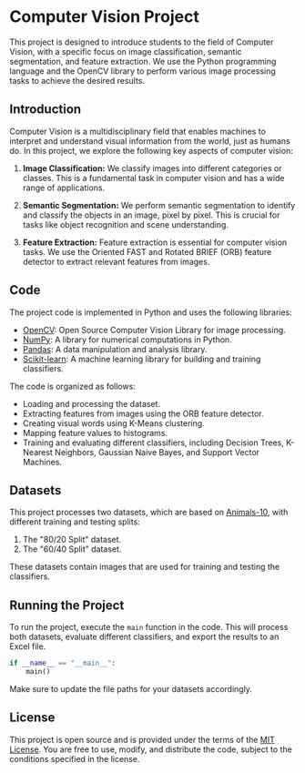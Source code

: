 # Computer Vision Project

This project is designed to introduce students to the field of Computer Vision, with a specific focus on image classification, semantic segmentation, and feature extraction. We use the Python programming language and the OpenCV library to perform various image processing tasks to achieve the desired results.

## Introduction

Computer Vision is a multidisciplinary field that enables machines to interpret and understand visual information from the world, just as humans do. In this project, we explore the following key aspects of computer vision:

1. **Image Classification:** We classify images into different categories or classes. This is a fundamental task in computer vision and has a wide range of applications.

2. **Semantic Segmentation:** We perform semantic segmentation to identify and classify the objects in an image, pixel by pixel. This is crucial for tasks like object recognition and scene understanding.

3. **Feature Extraction:** Feature extraction is essential for computer vision tasks. We use the Oriented FAST and Rotated BRIEF (ORB) feature detector to extract relevant features from images.

## Code

The project code is implemented in Python and uses the following libraries:

- [OpenCV](https://opencv.org/): Open Source Computer Vision Library for image processing.
- [NumPy](https://numpy.org/): A library for numerical computations in Python.
- [Pandas](https://pandas.pydata.org/): A data manipulation and analysis library.
- [Scikit-learn](https://scikit-learn.org/): A machine learning library for building and training classifiers.

The code is organized as follows:

- Loading and processing the dataset.
- Extracting features from images using the ORB feature detector.
- Creating visual words using K-Means clustering.
- Mapping feature values to histograms.
- Training and evaluating different classifiers, including Decision Trees, K-Nearest Neighbors, Gaussian Naive Bayes, and Support Vector Machines.

## Datasets

This project processes two datasets, which are based on [Animals-10](https://www.kaggle.com/datasets/alessiocorrado99/animals10), with different training and testing splits:

1. The "80/20 Split" dataset.
2. The "60/40 Split" dataset.

These datasets contain images that are used for training and testing the classifiers.

## Running the Project

To run the project, execute the `main` function in the code. This will process both datasets, evaluate different classifiers, and export the results to an Excel file.

```python
if __name__ == "__main__":
    main()
```

Make sure to update the file paths for your datasets accordingly.

## License

This project is open source and is provided under the terms of the [MIT License](LICENSE). You are free to use, modify, and distribute the code, subject to the conditions specified in the license.
